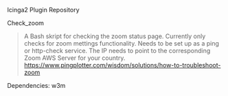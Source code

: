 Icinga2 Plugin Repository

Check_zoom
> A Bash skript for checking the zoom status page. Currently only checks for zoom mettings functionality.
Needs to be set up as a ping or http-check service. The IP needs to point to the corresponding Zoom AWS Server for your country.
https://www.pingplotter.com/wisdom/solutions/how-to-troubleshoot-zoom

Dependencies: w3m
